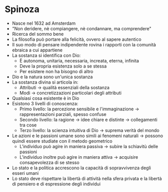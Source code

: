 # Spinoza

- Nasce nel 1632 ad Amsterdam
- "Non deridere, nè compiangere, nè condannare, ma comprendere"
- Ricerca del sommo bene
- La filosofia può portare alla felicità, ovvero al sapere autentico
- Il suo modo di pensare indipendente rovina i rapporti con la comunità ebraica a cui appartiene
- La sostanza si identifica con Dio:
	- È autonoma, unitaria, necessaria, increata, eterna, infinita
	- Deve la propria esistenza solo a se stessa
	- Per esistere non ha bisogno di altro
- Dio e la natura sono un'unica sostanza
- La sostanza divina si articola in:
	- Attributi → qualità essenziali della sostanza
	- Modi → concretizzazioni particolari degli attributi
- Qualsiasi cosa esistente è in Dio
- Esistono 3 livelli di conoscenza:
	- Primo livello: la percezione sensibile e l'immaginazione → rappresentazioni parziali, spesso confuse
	- Secondo livello: la ragione → idee chiare e distinte → collegamenti tra cose
	- Terzo livello: la scienza intuitiva di Dio → suprema verità del mondo
- Le azioni e le passioni umane sono simili ai fenomeni naturali → possono quindi essere studiate con il metodo geometrico
	- L'individuo può agire in maniera passiva → subire la schiavitù delle passioni
	- L'individuo inoltre può agire in maniera attiva → acquisire consapevolezza di se stesso
- Lo stato e la politica accrescono la capacità di sopravvivenza degli esseri umani
- Lo stato deve rispettare la libertà di attività nella sfera privata e la libertà di pensiero e di espressione degli individui